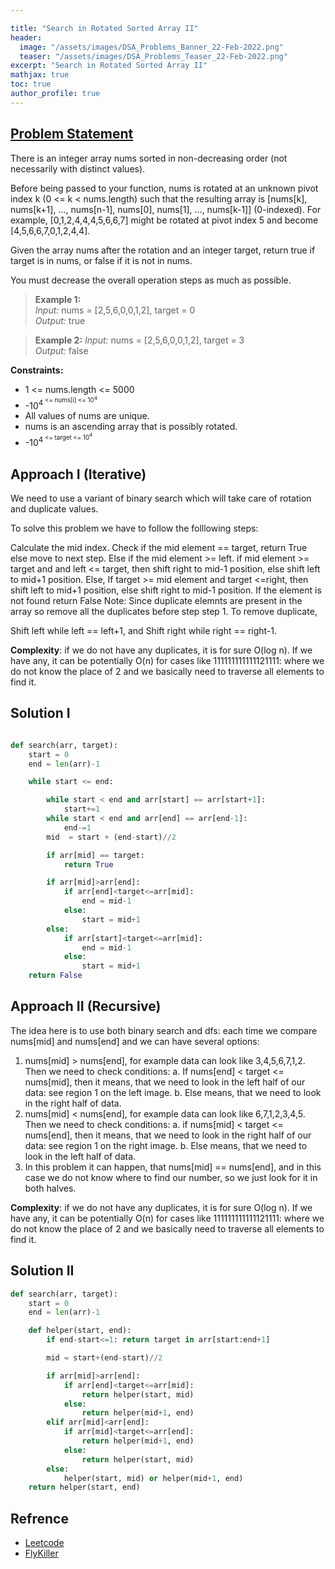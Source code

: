 ```yaml
---

title: "Search in Rotated Sorted Array II"
header:
  image: "/assets/images/DSA_Problems_Banner_22-Feb-2022.png"
  teaser: "/assets/images/DSA_Problems_Teaser_22-Feb-2022.png"
excerpt: "Search in Rotated Sorted Array II"
mathjax: true
toc: true
author_profile: true
---
```


## [Problem Statement](https://leetcode.com/problems/search-in-rotated-sorted-array/)

There is an integer array nums sorted in non-decreasing order (not necessarily with distinct values).

Before being passed to your function, nums is rotated at an unknown pivot index k (0 <= k < nums.length) such that the resulting array is [nums[k], nums[k+1], ..., nums[n-1], nums[0], nums[1], ..., nums[k-1]] (0-indexed). For example, [0,1,2,4,4,4,5,6,6,7] might be rotated at pivot index 5 and become [4,5,6,6,7,0,1,2,4,4].

Given the array nums after the rotation and an integer target, return true if target is in nums, or false if it is not in nums.

You must decrease the overall operation steps as much as possible.


> **Example 1:** <br />
*Input:* nums = [2,5,6,0,0,1,2], target = 0<br />
*Output:* true<br />

> **Example 2:**
*Input:* nums = [2,5,6,0,0,1,2], target = 3<br />
*Output:* false<br />

**Constraints:**
* 1 <= nums.length <= 5000
* -10<sup>4<sup/> <= nums[i] <= 10<sup>4<sup/>
* All values of nums are unique.
* nums is an ascending array that is possibly rotated.
* -10<sup>4<sup/> <= target <= 10<sup>4<sup/>



## Approach I (Iterative)

We need to use a variant of binary search which will take care of rotation and duplicate values.

To solve this problem we have to follow the folllowing steps:

Calculate the mid index.
Check if the mid element == target, return True else move to next step.
Else if the mid element >= left.
if mid element >= target and and left <= target, then shift right to mid-1 position, else shift left to mid+1 position.
Else,
If target >= mid element and target <=right, then shift left to mid+1 position, else shift right to mid-1 position.
If the element is not found return False
Note: Since duplicate elemnts are present in the array so remove all the duplicates before step step 1.
To remove duplicate,

Shift left while left == left+1, and
Shift right while right == right-1.

**Complexity**: if we do not have any duplicates, it is for sure O(log n). If we have any, it can be potentially O(n) for cases like 111111111111121111: where we do not know the place of 2 and we basically need to traverse all elements to find it.


## Solution I
```python

def search(arr, target):
    start = 0
    end = len(arr)-1

    while start <= end:

        while start < end and arr[start] == arr[start+1]:
            start+=1
        while start < end and arr[end] == arr[end-1]:
            end-=1
        mid  = start + (end-start)//2

        if arr[mid] == target:
            return True

        if arr[mid]>arr[end]:
            if arr[end]<target<=arr[mid]:
                end = mid-1
            else:
                start = mid+1
        else:
            if arr[start]<target<=arr[mid]:
                end = mid-1
            else:
                start = mid+1
    return False

```

## Approach II (Recursive)

The idea here is to use both binary search and dfs: each time we compare nums[mid] and nums[end] and we can have several options:

1. nums[mid] > nums[end], for example data can look like 3,4,5,6,7,1,2. Then we need to check conditions: a. If nums[end] < target <= nums[mid], then it means, that we need to look in the left half of our data: see region 1 on the left image. b. Else means, that we need to look in the right half of data.
2. nums[mid] < nums[end], for example data can look like 6,7,1,2,3,4,5. Then we need to check conditions: a. if nums[mid] < target <= nums[end], then it means, that we need to look in the right half of our data: see region 1 on the right image. b. Else means, that we need to look in the left half of data.
3. In this problem it can happen, that nums[mid] == nums[end], and in this case we do not know where to find our number, so we just look for it in both halves.

**Complexity**: if we do not have any duplicates, it is for sure O(log n). If we have any, it can be potentially O(n) for cases like 111111111111121111: where we do not know the place of 2 and we basically need to traverse all elements to find it.


## Solution II

```python
def search(arr, target):
    start = 0
    end = len(arr)-1

    def helper(start, end):
        if end-start<=1: return target in arr[start:end+1]

        mid = start+(end-start)//2

        if arr[mid]>arr[end]:
            if arr[end]<target<=arr[mid]:
                return helper(start, mid)
            else:
                return helper(mid+1, end)
        elif arr[mid]<arr[end]:
            if arr[mid]<target<=arr[end]:
                return helper(mid+1, end)
            else:
                return helper(start, mid)
        else:
            helper(start, mid) or helper(mid+1, end)
    return helper(start, end)

```
## Refrence
* [Leetcode](https://leetcode.com/problems/search-in-rotated-sorted-array-ii/discuss/1890363/python-or-binary-search-or-explained-or)
* [FlyKiller](https://flykiller.github.io/leetcode/0081.html)